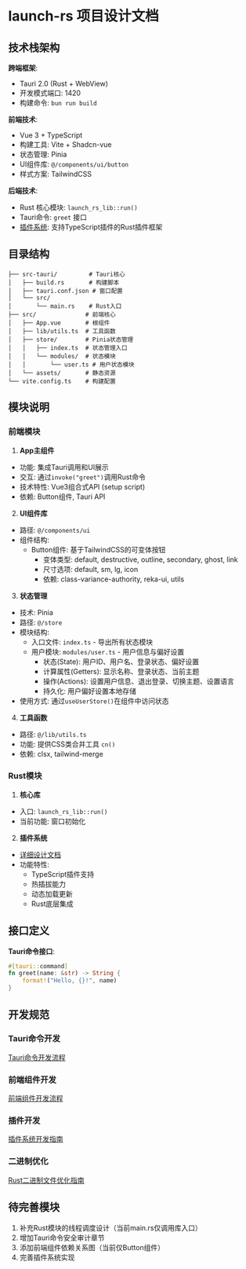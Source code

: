 # launch-rs 项目设计文档

## 技术栈架构

**跨端框架**:

- Tauri 2.0 (Rust + WebView)
- 开发模式端口: 1420
- 构建命令: `bun run build`

**前端技术**:

- Vue 3 + TypeScript
- 构建工具: Vite + Shadcn-vue
- 状态管理: Pinia
- UI组件库: `@/components/ui/button`
- 样式方案: TailwindCSS

**后端技术**:

- Rust 核心模块: `launch_rs_lib::run()`
- Tauri命令: `greet` 接口
- [插件系统](./plugin.md): 支持TypeScript插件的Rust插件框架

## 目录结构

```
├── src-tauri/         # Tauri核心
│   ├── build.rs       # 构建脚本
│   ├── tauri.conf.json # 窗口配置
│   └── src/
│       └── main.rs    # Rust入口
├── src/              # 前端核心
│   ├── App.vue       # 根组件
│   ├── lib/utils.ts  # 工具函数
│   ├── store/        # Pinia状态管理
│   │   ├── index.ts  # 状态管理入口
│   │   └── modules/  # 状态模块
│   │       └── user.ts # 用户状态模块
│   └── assets/       # 静态资源
└── vite.config.ts    # 构建配置
```

## 模块说明

### 前端模块

1. **App主组件**

- 功能: 集成Tauri调用和UI展示
- 交互: 通过`invoke("greet")`调用Rust命令
- 技术特性: Vue3组合式API (setup script)
- 依赖: Button组件, Tauri API

2. **UI组件库**

- 路径: `@/components/ui`
- 组件结构:
  - Button组件: 基于TailwindCSS的可变体按钮
    - 变体类型: default, destructive, outline, secondary, ghost, link
    - 尺寸选项: default, sm, lg, icon
    - 依赖: class-variance-authority, reka-ui, utils

3. **状态管理**

- 技术: Pinia
- 路径: `@/store`
- 模块结构:
  - 入口文件: `index.ts` - 导出所有状态模块
  - 用户模块: `modules/user.ts` - 用户信息与偏好设置
    - 状态(State): 用户ID、用户名、登录状态、偏好设置
    - 计算属性(Getters): 显示名称、登录状态、当前主题
    - 操作(Actions): 设置用户信息、退出登录、切换主题、设置语言
    - 持久化: 用户偏好设置本地存储
- 使用方式: 通过`useUserStore()`在组件中访问状态

4. **工具函数**

- 路径: `@/lib/utils.ts`
- 功能: 提供CSS类合并工具 `cn()`
- 依赖: clsx, tailwind-merge

### Rust模块

1. **核心库**

- 入口: `launch_rs_lib::run()`
- 当前功能: 窗口初始化

2. **插件系统**

- [详细设计文档](./plugin.md)
- 功能特性:
  - TypeScript插件支持
  - 热插拔能力
  - 动态加载更新
  - Rust底层集成

## 接口定义

**Tauri命令接口**:

```rust
#[tauri::command]
fn greet(name: &str) -> String {
    format!("Hello, {}!", name)
}
```

## 开发规范

### Tauri命令开发

[Tauri命令开发流程](./tauri-development.md)

### 前端组件开发

[前端组件开发流程](./frontend-development.md)

### 插件开发

[插件系统开发指南](./plugin.md)

### 二进制优化

[Rust二进制文件优化指南](./binary_tuning.md)

## 待完善模块

1. 补充Rust模块的线程调度设计（当前main.rs仅调用库入口）
2. 增加Tauri命令安全审计章节
3. 添加前端组件依赖关系图（当前仅Button组件）
4. 完善插件系统实现
